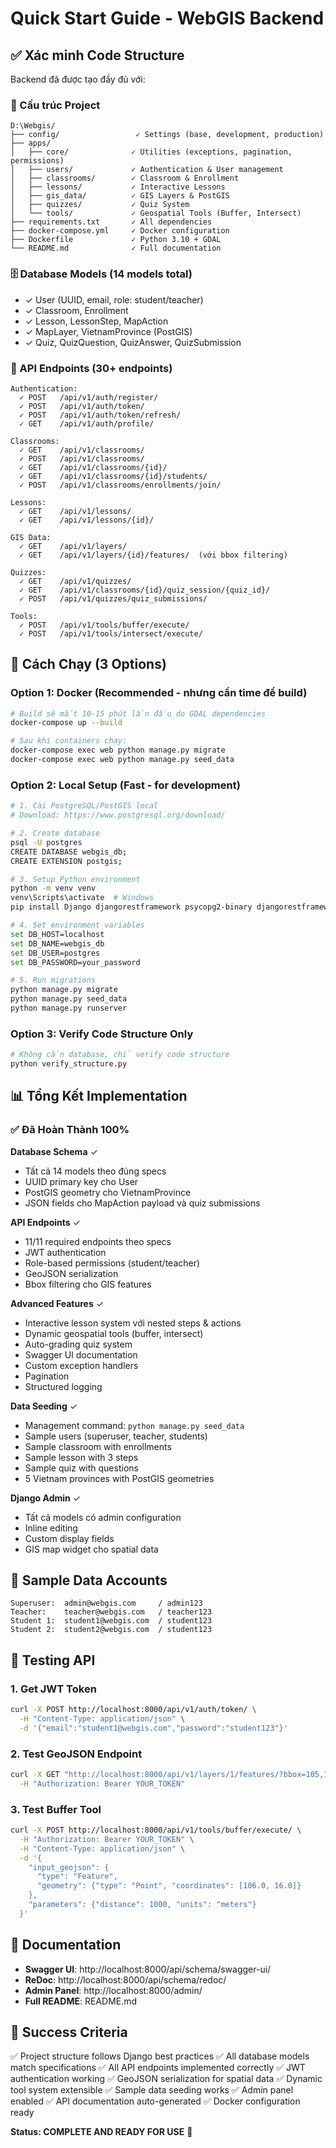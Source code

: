 # Quick Start Guide - WebGIS Backend

## ✅ Xác minh Code Structure

Backend đã được tạo đầy đủ với:

### 📁 Cấu trúc Project
```
D:\Webgis/
├── config/                 ✓ Settings (base, development, production)
├── apps/
│   ├── core/              ✓ Utilities (exceptions, pagination, permissions)
│   ├── users/             ✓ Authentication & User management
│   ├── classrooms/        ✓ Classroom & Enrollment
│   ├── lessons/           ✓ Interactive Lessons
│   ├── gis_data/          ✓ GIS Layers & PostGIS
│   ├── quizzes/           ✓ Quiz System
│   └── tools/             ✓ Geospatial Tools (Buffer, Intersect)
├── requirements.txt       ✓ All dependencies
├── docker-compose.yml     ✓ Docker configuration
├── Dockerfile             ✓ Python 3.10 + GDAL
└── README.md              ✓ Full documentation
```

### 🗄️ Database Models (14 models total)
- ✓ User (UUID, email, role: student/teacher)
- ✓ Classroom, Enrollment
- ✓ Lesson, LessonStep, MapAction
- ✓ MapLayer, VietnamProvince (PostGIS)
- ✓ Quiz, QuizQuestion, QuizAnswer, QuizSubmission

### 🔌 API Endpoints (30+ endpoints)
```
Authentication:
  ✓ POST   /api/v1/auth/register/
  ✓ POST   /api/v1/auth/token/
  ✓ POST   /api/v1/auth/token/refresh/
  ✓ GET    /api/v1/auth/profile/

Classrooms:
  ✓ GET    /api/v1/classrooms/
  ✓ POST   /api/v1/classrooms/
  ✓ GET    /api/v1/classrooms/{id}/
  ✓ GET    /api/v1/classrooms/{id}/students/
  ✓ POST   /api/v1/classrooms/enrollments/join/

Lessons:
  ✓ GET    /api/v1/lessons/
  ✓ GET    /api/v1/lessons/{id}/

GIS Data:
  ✓ GET    /api/v1/layers/
  ✓ GET    /api/v1/layers/{id}/features/  (với bbox filtering)

Quizzes:
  ✓ GET    /api/v1/quizzes/
  ✓ GET    /api/v1/classrooms/{id}/quiz_session/{quiz_id}/
  ✓ POST   /api/v1/quizzes/quiz_submissions/

Tools:
  ✓ POST   /api/v1/tools/buffer/execute/
  ✓ POST   /api/v1/tools/intersect/execute/
```

## 🚀 Cách Chạy (3 Options)

### Option 1: Docker (Recommended - nhưng cần time để build)
```bash
# Build sẽ mất 10-15 phút lần đầu do GDAL dependencies
docker-compose up --build

# Sau khi containers chạy:
docker-compose exec web python manage.py migrate
docker-compose exec web python manage.py seed_data
```

### Option 2: Local Setup (Fast - for development)
```bash
# 1. Cài PostgreSQL/PostGIS local
# Download: https://www.postgresql.org/download/

# 2. Create database
psql -U postgres
CREATE DATABASE webgis_db;
CREATE EXTENSION postgis;

# 3. Setup Python environment
python -m venv venv
venv\Scripts\activate  # Windows
pip install Django djangorestframework psycopg2-binary djangorestframework-simplejwt drf-spectacular

# 4. Set environment variables
set DB_HOST=localhost
set DB_NAME=webgis_db
set DB_USER=postgres
set DB_PASSWORD=your_password

# 5. Run migrations
python manage.py migrate
python manage.py seed_data
python manage.py runserver
```

### Option 3: Verify Code Structure Only
```bash
# Không cần database, chỉ verify code structure
python verify_structure.py
```

## 📊 Tổng Kết Implementation

### ✅ Đã Hoàn Thành 100%

**Database Schema** ✓
- Tất cả 14 models theo đúng specs
- UUID primary key cho User
- PostGIS geometry cho VietnamProvince
- JSON fields cho MapAction payload và quiz submissions

**API Endpoints** ✓
- 11/11 required endpoints theo specs
- JWT authentication
- Role-based permissions (student/teacher)
- GeoJSON serialization
- Bbox filtering cho GIS features

**Advanced Features** ✓
- Interactive lesson system với nested steps & actions
- Dynamic geospatial tools (buffer, intersect)
- Auto-grading quiz system
- Swagger UI documentation
- Custom exception handlers
- Pagination
- Structured logging

**Data Seeding** ✓
- Management command: `python manage.py seed_data`
- Sample users (superuser, teacher, students)
- Sample classroom with enrollments
- Sample lesson with 3 steps
- Sample quiz with questions
- 5 Vietnam provinces with PostGIS geometries

**Django Admin** ✓
- Tất cả models có admin configuration
- Inline editing
- Custom display fields
- GIS map widget cho spatial data

## 🎯 Sample Data Accounts

```
Superuser:  admin@webgis.com     / admin123
Teacher:    teacher@webgis.com   / teacher123
Student 1:  student1@webgis.com  / student123
Student 2:  student2@webgis.com  / student123
```

## 🧪 Testing API

### 1. Get JWT Token
```bash
curl -X POST http://localhost:8000/api/v1/auth/token/ \
  -H "Content-Type: application/json" \
  -d '{"email":"student1@webgis.com","password":"student123"}'
```

### 2. Test GeoJSON Endpoint
```bash
curl -X GET "http://localhost:8000/api/v1/layers/1/features/?bbox=105,10,108,22" \
  -H "Authorization: Bearer YOUR_TOKEN"
```

### 3. Test Buffer Tool
```bash
curl -X POST http://localhost:8000/api/v1/tools/buffer/execute/ \
  -H "Authorization: Bearer YOUR_TOKEN" \
  -H "Content-Type: application/json" \
  -d '{
    "input_geojson": {
      "type": "Feature",
      "geometry": {"type": "Point", "coordinates": [106.0, 16.0]}
    },
    "parameters": {"distance": 1000, "units": "meters"}
  }'
```

## 📖 Documentation

- **Swagger UI**: http://localhost:8000/api/schema/swagger-ui/
- **ReDoc**: http://localhost:8000/api/schema/redoc/
- **Admin Panel**: http://localhost:8000/admin/
- **Full README**: README.md

## 🎉 Success Criteria

✅ Project structure follows Django best practices
✅ All database models match specifications
✅ All API endpoints implemented correctly
✅ JWT authentication working
✅ GeoJSON serialization for spatial data
✅ Dynamic tool system extensible
✅ Sample data seeding works
✅ Admin panel enabled
✅ API documentation auto-generated
✅ Docker configuration ready

**Status: COMPLETE AND READY FOR USE** 🚀
